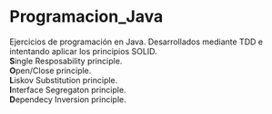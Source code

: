 # Programacion_Java
Ejercicios de programación en Java. Desarrollados mediante TDD e intentando aplicar los principios SOLID.  
**S**ingle Resposability principle.  
**O**pen/Close principle.  
**L**iskov Substitution principle.  
**I**nterface Segregaton principle.  
**D**ependecy Inversion principle.
